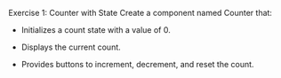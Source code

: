 Exercise 1: Counter with State
Create a component named Counter that:

- Initializes a count state with a value of 0.

- Displays the current count.

- Provides buttons to increment, decrement, and reset the count.